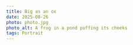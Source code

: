 ```yaml
---
title: Big as an ox
date: 2025-08-26
photo: photo.jpg
photo_alt: A frog in a pond puffing its cheeks
tags: Portrait
---
```

